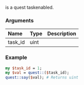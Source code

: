 is a quest taskenabled.
### Arguments
**Name**|**Type**|**Description**
:---|:---|:---
task_id|uint|

### Example

```perl
my $task_id = 1;
my $val = quest::($task_id);
quest::say($val); # Returns uint
```